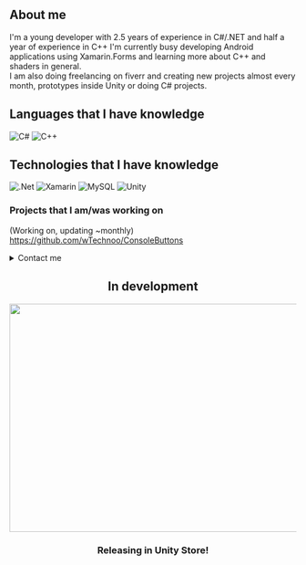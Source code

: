 ## About me
I'm a young developer with 2.5 years of experience in C#/.NET and half a year of experience in C++
I'm currently busy developing Android applications using Xamarin.Forms and learning more about C++ and shaders in general.   
I am also doing freelancing on fiverr and creating new projects almost every month, prototypes inside Unity or doing C# projects.

## Languages that I have knowledge
![C#](https://img.shields.io/badge/c%23-%23239120.svg?style=for-the-badge&logo=c-sharp&logoColor=white) ![C++](https://img.shields.io/badge/c++-%2300599C.svg?style=for-the-badge&logo=c%2B%2B&logoColor=white)

## Technologies that I have knowledge
![.Net](https://img.shields.io/badge/.NET-5C2D91?style=for-the-badge&logo=.net&logoColor=white) ![Xamarin](https://img.shields.io/badge/Xamarin-3199DC?style=for-the-badge&logo=xamarin&logoColor=white) ![MySQL](https://img.shields.io/badge/mysql-%2300f.svg?style=for-the-badge&logo=mysql&logoColor=white) ![Unity](https://img.shields.io/badge/unity-%23000000.svg?style=for-the-badge&logo=unity&logoColor=white)

### Projects that I am/was working on
(Working on, updating ~monthly)    
https://github.com/wTechnoo/ConsoleButtons

<details>
  <summary> Contact me </summary>
Gmail: technoocontact@gmail.com
  
Fiverr: www.fiverr.com/technooz
</details>

<h2 align="center">In development</h2>
<img align="center" src="https://user-images.githubusercontent.com/71846381/150906156-6d2adfad-ce0f-42af-b3b6-806537086f6e.png" width="1000" height="400">
<h3 align="center">Releasing in Unity Store!</h3>
